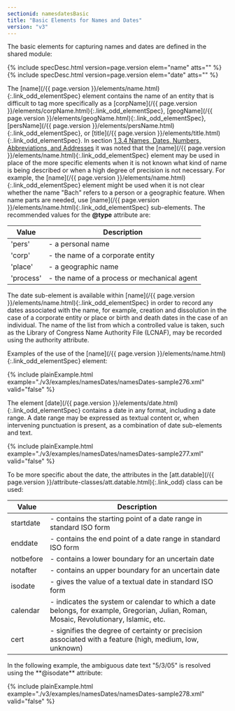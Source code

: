 ```yaml
---
sectionid: namesdatesBasic
title: "Basic Elements for Names and Dates"
version: "v3"
---
```




The basic elements for capturing names and dates are defined in the shared module:



{% include specDesc.html version=page.version elem="name" atts="" %}
{% include specDesc.html version=page.version elem="date" atts="" %}



The [name](/{{ page.version }}/elements/name.html){:.link_odd_elementSpec} element contains the name of an entity that is difficult to
tag more specifically as a [corpName](/{{ page.version }}/elements/corpName.html){:.link_odd_elementSpec}, [geogName](/{{ page.version }}/elements/geogName.html){:.link_odd_elementSpec}, [persName](/{{ page.version }}/elements/persName.html){:.link_odd_elementSpec}, or [title](/{{ page.version }}/elements/title.html){:.link_odd_elementSpec}. In section <a class="link_ptr" title="Names, Dates, Numbers, Abbreviations, and Addresses" href="/{{ page.version }}/guidelines/shared.html#sharedNamesNumbersDates">1.3.4 Names, Dates, Numbers, Abbreviations, and Addresses</a> it was noted that the [name](/{{ page.version }}/elements/name.html){:.link_odd_elementSpec} element
may be used in place of the more specific elements when it is not known what kind
of name is
being described or when a high degree of precision is not necessary. For example,
the [name](/{{ page.version }}/elements/name.html){:.link_odd_elementSpec} element might be used when it is not clear whether the name "Bach"
refers to a person or a geographic feature. When name parts are needed, use [name](/{{ page.version }}/elements/name.html){:.link_odd_elementSpec} sub-elements. The recommended values for the **@type** attribute are:


<table class="table table-striped table-hover">
   <thead>
      <tr>
         <th>Value</th>
         <th>Description</th>
      </tr>
   </thead>
   <tbody>
      <tr>
         <td>'pers'</td>
         <td> - a personal name</td>
      </tr>
      <tr>
         <td>'corp'</td>
         <td> - the name of a corporate entity</td>
      </tr>
      <tr>
         <td>'place'</td>
         <td> - a geographic name</td>
      </tr>
      <tr>
         <td>'process'</td>
         <td> - the name of a process or mechanical agent</td>
      </tr>
   </tbody>
</table>
The date sub-element is available within [name](/{{ page.version }}/elements/name.html){:.link_odd_elementSpec} in order to record any
dates associated with the name, for example, creation and dissolution in the case
of a
corporate entity or place or birth and death dates in the case of an individual. The
name of
the list from which a controlled value is taken, such as the Library of Congress Name
Authority File (LCNAF), may be recorded using the authority attribute.

Examples of the use of the [name](/{{ page.version }}/elements/name.html){:.link_odd_elementSpec} element:

{% include plainExample.html example="./v3/examples/namesDates/namesDates-sample276.xml" valid="false" %}

The element [date](/{{ page.version }}/elements/date.html){:.link_odd_elementSpec} contains a date in any format, including a date range.
A date range may be expressed as textual content or, when intervening punctuation
is present,
as a combination of date sub-elements and text.

{% include plainExample.html example="./v3/examples/namesDates/namesDates-sample277.xml" valid="false" %}

To be more specific about the date, the attributes in the [att.datable](/{{ page.version }}/attribute-classes/att.datable.html){:.link_odd} class can be used:


<table class="table table-striped table-hover">
   <thead>
      <tr>
         <th>Value</th>
         <th>Description</th>
      </tr>
   </thead>
   <tbody>
      <tr>
         <td>
            <span class="att">startdate</span>
         </td>
         <td> - contains the starting point of a date range in standard ISO form</td>
      </tr>
      <tr>
         <td>
            <span class="att">enddate</span>
         </td>
         <td> - contains the end point of a date range in standard ISO form</td>
      </tr>
      <tr>
         <td>
            <span class="att">notbefore</span>
         </td>
         <td> - contains a lower boundary for an uncertain date</td>
      </tr>
      <tr>
         <td>
            <span class="att">notafter</span>
         </td>
         <td> - contains an upper boundary for an uncertain date</td>
      </tr>
      <tr>
         <td>
            <span class="att">isodate</span>
         </td>
         <td> - gives the value of a textual date in standard ISO form</td>
      </tr>
      <tr>
         <td>
            <span class="att">calendar</span>
         </td>
         <td> - indicates the system or calendar to which a date belongs, for example, Gregorian,
            Julian, Roman, Mosaic, Revolutionary, Islamic, etc.
         </td>
      </tr>
      <tr>
         <td>
            <span class="att">cert</span>
         </td>
         <td> - signifies the degree of certainty or precision associated with a feature (high,
            medium, low, unknown)
         </td>
      </tr>
   </tbody>
</table>
In the following example, the ambiguous date text "5/3/05" is resolved using the
**@isodate** attribute:

{% include plainExample.html example="./v3/examples/namesDates/namesDates-sample278.xml" valid="false" %}


